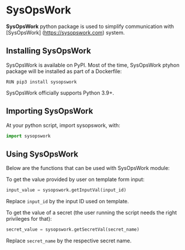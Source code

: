 # SysOpsWork

**SysOpsWork** python package is used to simplify communication with [SysOpsWork] (https://sysopswork.com) system.

## Installing SysOpsWork

SysOpsWork is available on PyPI. Most of the time, SysOpsWork ptyhon package will be installed as part of a Dockerfile:

```console
RUN pip3 install sysopswork
```

SysOpsWork officially supports Python 3.9+.

## Importing SysOpsWork

At your python script, import sysopswork, with:

```python
import sysopswork
```

## Using SysOpsWork

Below are the functions that can be used with SysOpsWork module:

To get the value provided by user on template form input:

```python
input_value = sysopswork.getInputVal(input_id)
```

Replace `input_id` by the input ID used on template.

To get the value of a secret (the user running the script needs the right privileges for that):

```python
secret_value = sysopswork.getSecretVal(secret_name)
```

Replace `secret_name` by the respective secret name.
